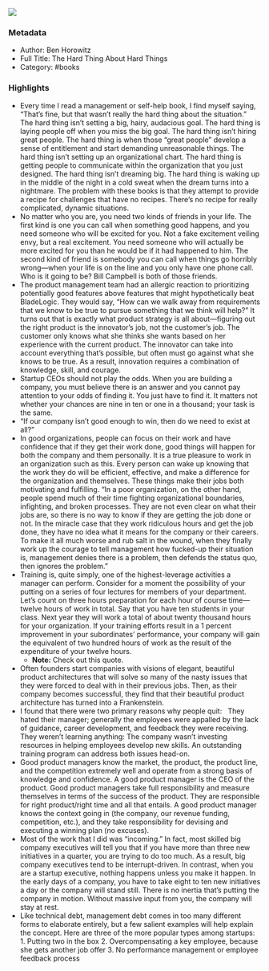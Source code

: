 

![](https://images-na.ssl-images-amazon.com/images/I/51ZuUYAopiL._SL2000_.jpg)

### Metadata

- Author: Ben Horowitz
- Full Title: The Hard Thing About Hard Things
- Category: #books

### Highlights

- Every time I read a management or self-help book, I find myself saying, “That’s fine, but that wasn’t really the hard thing about the situation.” The hard thing isn’t setting a big, hairy, audacious goal. The hard thing is laying people off when you miss the big goal. The hard thing isn’t hiring great people. The hard thing is when those “great people” develop a sense of entitlement and start demanding unreasonable things. The hard thing isn’t setting up an organizational chart. The hard thing is getting people to communicate within the organization that you just designed. The hard thing isn’t dreaming big. The hard thing is waking up in the middle of the night in a cold sweat when the dream turns into a nightmare. The problem with these books is that they attempt to provide a recipe for challenges that have no recipes. There’s no recipe for really complicated, dynamic situations.
- No matter who you are, you need two kinds of friends in your life. The first kind is one you can call when something good happens, and you need someone who will be excited for you. Not a fake excitement veiling envy, but a real excitement. You need someone who will actually be more excited for you than he would be if it had happened to him. The second kind of friend is somebody you can call when things go horribly wrong—when your life is on the line and you only have one phone call. Who is it going to be? Bill Campbell is both of those friends.
- The product management team had an allergic reaction to prioritizing potentially good features above features that might hypothetically beat BladeLogic. They would say, “How can we walk away from requirements that we know to be true to pursue something that we think will help?” It turns out that is exactly what product strategy is all about—figuring out the right product is the innovator’s job, not the customer’s job. The customer only knows what she thinks she wants based on her experience with the current product. The innovator can take into account everything that’s possible, but often must go against what she knows to be true. As a result, innovation requires a combination of knowledge, skill, and courage.
- Startup CEOs should not play the odds. When you are building a company, you must believe there is an answer and you cannot pay attention to your odds of finding it. You just have to find it. It matters not whether your chances are nine in ten or one in a thousand; your task is the same.
- “If our company isn’t good enough to win, then do we need to exist at all?”
- In good organizations, people can focus on their work and have confidence that if they get their work done, good things will happen for both the company and them personally. It is a true pleasure to work in an organization such as this. Every person can wake up knowing that the work they do will be efficient, effective, and make a difference for the organization and themselves. These things make their jobs both motivating and fulfilling. “In a poor organization, on the other hand, people spend much of their time fighting organizational boundaries, infighting, and broken processes. They are not even clear on what their jobs are, so there is no way to know if they are getting the job done or not. In the miracle case that they work ridiculous hours and get the job done, they have no idea what it means for the company or their careers. To make it all much worse and rub salt in the wound, when they finally work up the courage to tell management how fucked-up their situation is, management denies there is a problem, then defends the status quo, then ignores the problem.”
- Training is, quite simply, one of the highest-leverage activities a manager can perform. Consider for a moment the possibility of your putting on a series of four lectures for members of your department. Let’s count on three hours preparation for each hour of course time—twelve hours of work in total. Say that you have ten students in your class. Next year they will work a total of about twenty thousand hours for your organization. If your training efforts result in a 1 percent improvement in your subordinates’ performance, your company will gain the equivalent of two hundred hours of work as the result of the expenditure of your twelve hours.
    - **Note:** Check out this quote.
- Often founders start companies with visions of elegant, beautiful product architectures that will solve so many of the nasty issues that they were forced to deal with in their previous jobs. Then, as their company becomes successful, they find that their beautiful product architecture has turned into a Frankenstein.
- I found that there were two primary reasons why people quit:   They hated their manager; generally the employees were appalled by the lack of guidance, career development, and feedback they were receiving.   They weren’t learning anything: The company wasn’t investing resources in helping employees develop new skills. An outstanding training program can address both issues head-on.
- Good product managers know the market, the product, the product line, and the competition extremely well and operate from a strong basis of knowledge and confidence. A good product manager is the CEO of the product. Good product managers take full responsibility and measure themselves in terms of the success of the product. They are responsible for right product/right time and all that entails. A good product manager knows the context going in (the company, our revenue funding, competition, etc.), and they take responsibility for devising and executing a winning plan (no excuses).
- Most of the work that I did was “incoming.” In fact, most skilled big company executives will tell you that if you have more than three new initiatives in a quarter, you are trying to do too much. As a result, big company executives tend to be interrupt-driven. In contrast, when you are a startup executive, nothing happens unless you make it happen. In the early days of a company, you have to take eight to ten new initiatives a day or the company will stand still. There is no inertia that’s putting the company in motion. Without massive input from you, the company will stay at rest.
- Like technical debt, management debt comes in too many different forms to elaborate entirely, but a few salient examples will help explain the concept. Here are three of the more popular types among startups: 1. Putting two in the box 2. Overcompensating a key employee, because she gets another job offer 3. No performance management or employee feedback process
